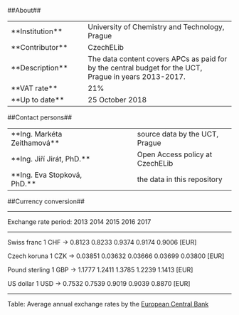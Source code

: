 ##About##
<table>
<tr>
  <td>**Institution**</td>
  <td>&nbsp;&nbsp;&nbsp;</td>
  <td>University of Chemistry and Technology, Prague</td>
</tr>
<tr>
  <td>**Contributor**</td>
  <td>&nbsp;&nbsp;&nbsp;</td>
  <td>CzechELib</td>
</tr>
<tr>
  <td>**Description**</td>
  <td>&nbsp;&nbsp;&nbsp;</td>
  <td>The data content covers APCs as paid for by the central budget for the UCT, Prague in years 2013-2017.</td>
</tr>
<tr>
  <td>**VAT rate**</td>
  <td>&nbsp;&nbsp;&nbsp;</td>
  <td>21%</td>
</tr>
<tr>
  <td>**Up to date**</td>
  <td>&nbsp;&nbsp;&nbsp;</td>
  <td>25 October 2018</td>
</tr>
<tr>
</table>

##Contact persons##
<table>
<tr>
  <td>**Ing. Markéta Zeithamová**</td>
  <td>&nbsp;&nbsp;&nbsp;</td>
  <td><Marketa.Zeithamova at vscht.cz></td>
  <td>&nbsp;&nbsp;&nbsp;</td>
  <td>source data by the UCT, Prague</td>
</tr>
<tr>
  <td>**Ing. Jiří Jirát, PhD.**</td>
  <td>&nbsp;&nbsp;&nbsp;</td>
  <td><jiri.jirat at czechelib.cz></td>
  <td>&nbsp;&nbsp;&nbsp;</td>
  <td>Open Access policy at CzechELib</td>
</tr>
<tr>
  <td>**Ing. Eva Stopková, PhD.**</td>
  <td>&nbsp;&nbsp;&nbsp;</td>
  <td><eva.stopkova at czechelib.cz></td>
  <td>&nbsp;&nbsp;&nbsp;</td>
  <td>the data in this repository</td>
</tr>
</table>

##Currency conversion##
--------------- ------------- -------- --------- -------- --------- -------- ------
Exchange rate         period:     2013      2014     2015      2016     2017
--------------- ------------- -------- --------- -------- --------- -------- ------
Swiss franc      1 CHF &rarr;   0.8123    0.8233   0.9374    0.9174   0.9006	[EUR]

Czech koruna     1 CZK &rarr;  0.03851   0.03632  0.03666   0.03699  0.03800	[EUR]

Pound sterling   1 GBP &rarr;   1.1777    1.2411   1.3785    1.2239   1.1413	[EUR]

US dollar        1 USD &rarr;   0.7532    0.7539   0.9019    0.9039   0.8870	[EUR]
--------------- ------------- -------- --------- -------- --------- -------- ------
Table: Average annual exchange rates by the [European Central Bank](https://www.ecb.europa.eu/stats/policy_and_exchange_rates/euro_reference_exchange_rates/html/eurofxref-graph-usd.en.html)